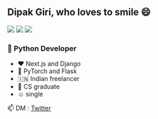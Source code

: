 ## Dipak Giri, who loves to smile 😄

<img src="https://img.shields.io/badge/python-Developer-%23FFE538"/> <img src="https://img.shields.io/badge/react-Developer-%2361DBFB"/> <img src="https://img.shields.io/badge/ml-enthusiast-%23FF7F50"/>

### 🐍 Python Developer
- ♥️ Next.js and Django
- 🧡 PyTorch and Flask
- 🇮🇳 Indian freelancer
- 🍁 CS graduate
- ☺️ single

📫 DM : [Twitter](https://twitter.com/DipakGiriPy)

